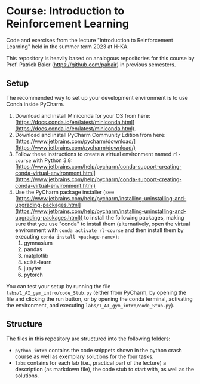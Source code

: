 # Course: Introduction to Reinforcement Learning

Code and exercises from the lecture "Introduction to Reinforcement Learning" held in the summer term 2023 at H-KA.

This repository is heavily based on analogous repositories for this 
course by Prof. Patrick Baier (https://github.com/pabair) in previous 
semesters.

## Setup

The recommended way to set up your development environment is to use Conda inside PyCharm.
1. Download and install Miniconda for your OS from here: 
[https://docs.conda.io/en/latest/miniconda.html](https://docs.conda.io/en/latest/miniconda.html).
2. Download and install PyCharm Community Edition from here: 
[https://www.jetbrains.com/pycharm/download/](https://www.jetbrains.com/pycharm/download/)
3. Follow these instructions to create a virtual environment named `rl-course` with Python 3.8: 
[https://www.jetbrains.com/help/pycharm/conda-support-creating-conda-virtual-environment.html](https://www.jetbrains.com/help/pycharm/conda-support-creating-conda-virtual-environment.html)
4. Use the PyCharm package installer 
(see [https://www.jetbrains.com/help/pycharm/installing-uninstalling-and-upgrading-packages.html](https://www.jetbrains.com/help/pycharm/installing-uninstalling-and-upgrading-packages.html)) 
to install the following packages, making sure that you use "conda" to install them 
(alternatively, open the virtual environment with `conda activate rl-course` and then install them 
by executing `conda install <package-name>`):
    1. gymnasium
    2. pandas
    3. matplotlib
    4. scikit-learn
    5. jupyter
    6. pytorch

You can test your setup by running the file `labs/1_AI_gym_intro/code_Stub.py` (either from PyCharm, by opening the file and 
clicking the run button, or by opening the conda terminal, activating the environment, and executing `labs/1_AI_gym_intro/code_Stub.py`).

## Structure

The files in this repository are structured into the following folders:
- `python_intro` contains the code snippets shown in the python crash course as well as exemplary solutions 
for the four tasks.
- `labs` contains for each lab (i.e., practical part of the lecture) a description (as markdown file), 
the code stub to start with, as well as the solutions.